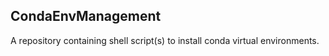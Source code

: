## CondaEnvManagement
A repository containing shell script(s) to install conda virtual environments.
